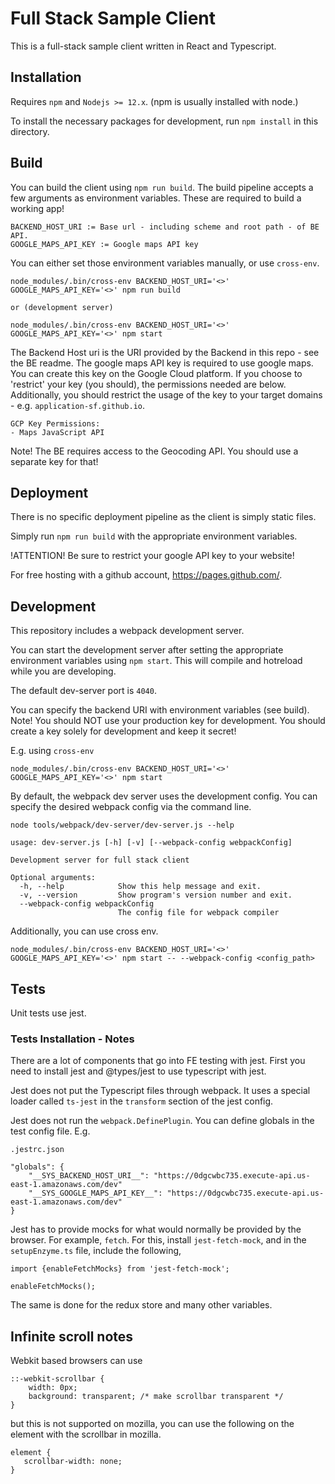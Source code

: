 # Full Stack Sample Client

This is a full-stack sample client written in React and Typescript.

## Installation

Requires `npm` and `Nodejs >= 12.x`. (npm is usually installed with node.)

To install the necessary packages for development, run `npm install` in this directory.

## Build

You can build the client using `npm run build`. The build pipeline accepts a few arguments as environment variables. These are required to build a working app!

```
BACKEND_HOST_URI := Base url - including scheme and root path - of BE API.
GOOGLE_MAPS_API_KEY := Google maps API key
```

You can either set those environment variables manually, or use `cross-env`.

```
node_modules/.bin/cross-env BACKEND_HOST_URI='<>' GOOGLE_MAPS_API_KEY='<>' npm run build

or (development server)

node_modules/.bin/cross-env BACKEND_HOST_URI='<>' GOOGLE_MAPS_API_KEY='<>' npm start
```

The Backend Host uri is the URI provided by the Backend in this repo - see the BE readme. The google maps API key is required to use google maps. You can create this key on the Google Cloud platform. If you choose to 'restrict' your key (you should), the permissions needed are below. Additionally, you should restrict the usage of the key to your target domains - e.g. `application-sf.github.io`.

```
GCP Key Permissions:
- Maps JavaScript API
```

Note! The BE requires access to the Geocoding API. You should use a separate key for that!

## Deployment

There is no specific deployment pipeline as the client is simply static files.

Simply run `npm run build` with the appropriate environment variables.

!ATTENTION! Be sure to restrict your google API key to your website!

For free hosting with a github account, https://pages.github.com/.


## Development

This repository includes a webpack development server. 

You can start the development server after setting the appropriate environment variables using `npm start`. This will compile and hotreload while you are developing.

The default dev-server port is `4040`.

You can specify the backend URI with environment variables (see build). 
Note! You should NOT use your production key for development. You should create a key solely for development and keep it secret!

E.g. using `cross-env`

```
node_modules/.bin/cross-env BACKEND_HOST_URI='<>' GOOGLE_MAPS_API_KEY='<>' npm start
```

By default, the webpack dev server uses the development config. You can specify the desired webpack config via the command line.

```
node tools/webpack/dev-server/dev-server.js --help

usage: dev-server.js [-h] [-v] [--webpack-config webpackConfig]

Development server for full stack client

Optional arguments:
  -h, --help            Show this help message and exit.
  -v, --version         Show program's version number and exit.
  --webpack-config webpackConfig
                        The config file for webpack compiler
```

Additionally, you can use cross env.

```
node_modules/.bin/cross-env BACKEND_HOST_URI='<>' GOOGLE_MAPS_API_KEY='<>' npm start -- --webpack-config <config_path>
```

## Tests

Unit tests use jest.

### Tests Installation - Notes

There are a lot of components that go into FE testing with jest. First you need to install jest and @types/jest to use typescript with jest.

Jest does not put the Typescript files through webpack. It uses a special loader called `ts-jest` in the `transform` section of the jest config.

Jest does not run the `webpack.DefinePlugin`. You can define globals in the test config file. E.g.

```
.jestrc.json

"globals": {
    "__SYS_BACKEND_HOST_URI__": "https://0dgcwbc735.execute-api.us-east-1.amazonaws.com/dev"
    "__SYS_GOOGLE_MAPS_API_KEY__": "https://0dgcwbc735.execute-api.us-east-1.amazonaws.com/dev"
}
```

Jest has to provide mocks for what would normally be provided by the browser. For example, `fetch`. For this, install `jest-fetch-mock`, and in the `setupEnzyme.ts` file, include the following,

```
import {enableFetchMocks} from 'jest-fetch-mock';

enableFetchMocks();
```

The same is done for the redux store and many other variables.

## Infinite scroll notes

Webkit based browsers can use 

```
::-webkit-scrollbar {
    width: 0px;
    background: transparent; /* make scrollbar transparent */
}
```

but this is not supported on mozilla, you can use the following on the element with the scrollbar in mozilla.

```
element {
   scrollbar-width: none;
}
```